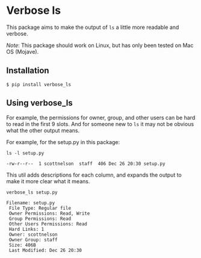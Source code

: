 # Verbose ls
This package aims to make the output of `ls` a little more readable and verbose.  


_Note_: This package should work on Linux, but has only been tested on Mac OS (Mojave).

## Installation
```
$ pip install verbose_ls
```

## Using verbose_ls

For example, the permissions for owner, group, and other users can be hard to read in the first 9 slots.  And for someone new to `ls` it may not be obvious what the other output means.  

For example, for the setup.py in this package:
```
ls -l setup.py

-rw-r--r--  1 scottnelson  staff  406 Dec 26 20:30 setup.py
```

This util adds descriptions for each column, and expands the output to make it more clear what it means.  
```
verbose_ls setup.py

Filename: setup.py
 File Type: Regular file
 Owner Permissions: Read, Write
 Group Permissions: Read
 Other Users Permissions: Read
 Hard Links: 1
 Owner: scottnelson
 Owner Group: staff
 Size: 406B
 Last Modified: Dec 26 20:30
```
